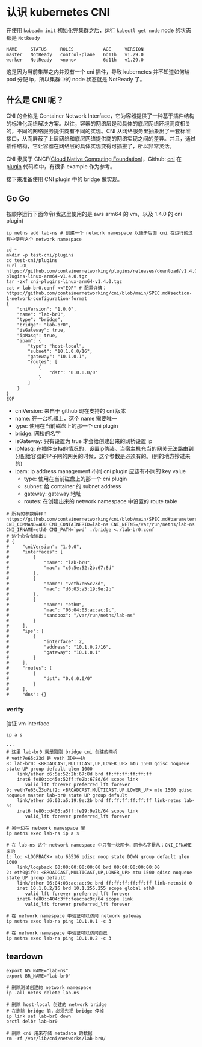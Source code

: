 # 认识 kubernetes CNI

在使用 `kubeadm init` 初始化完集群之后，运行 `kubectl get node` node 的状态都是 `NotReady`

```shell
NAME     STATUS     ROLES           AGE     VERSION
master   NotReady   control-plane   6d11h   v1.29.0
worker   NotReady   <none>          6d11h   v1.29.0
```

这是因为当前集群之内并没有一个 cni 插件，导致 kubernetes 并不知道如何给 pod 分配 ip，所以集群中的 node 状态就是 NotReady
了。

## 什么是 CNI 呢？

CNI 的全称是 Container Network
Interface，它为容器提供了一种基于插件结构的标准化网络解决方案。以往，容器的网络层是和具体的底层网络环境高度相关的，不同的网络服务提供商有不同的实现。CNI
从网络服务里抽象出了一套标准接口，从而屏蔽了上层网络和底层网络提供商的网络实现之间的差异。并且，通过插件结构，它让容器在网络层的具体实现变得可插拔了，所以非常灵活。

CNI 隶属于 CNCF([Cloud Native Computing Foundation](https://www.cncf.io/))，Github: [cni](https://github.com/containernetworking/cni)
在[plugin](https://github.com/containernetworking/plugins) 代码库中，有很多 example 作为参考。

接下来准备使用 CNI plugin 中的 bridge 做实现。

## Go Go

按顺序运行下面命令(我这里使用的是 aws arm64 的 vm，以及 1.4.0 的 cni plugin)
```shell
ip netns add lab-ns # 创建一个 network namespace 以便于后面 cni 在运行的过程中使用这个 network namespace

cd ~
mkdir -p test-cni/plugins
cd test-cni/plugins
curl -OL https://github.com/containernetworking/plugins/releases/download/v1.4.0/cni-plugins-linux-arm64-v1.4.0.tgz
tar -zxf cni-plugins-linux-arm64-v1.4.0.tgz
cat > lab-br0.conf <<"EOF" # 配置详情：https://github.com/containernetworking/cni/blob/main/SPEC.md#section-1-network-configuration-format
{
    "cniVersion": "1.0.0",
    "name": "lab-br0",
    "type": "bridge",
    "bridge": "lab-br0",
    "isGateway": true,
    "ipMasq": true,
    "ipam": {
        "type": "host-local",
        "subnet": "10.1.0.0/16",
        "gateway": "10.1.0.1",
        "routes": [
            {
                "dst": "0.0.0.0/0"
            }
        ]
    }
}
EOF
```

- cniVersion: 来自于 github 现在支持的 cni 版本
- name: 在一台机器上，这个 name 需要唯一
- type: 使用在当前磁盘上的那一个 cni plugin
- bridge: 网桥的名字
- isGateway: 只有设置为 true 才会给创建出来的网桥设置 ip
- ipMasq: 在插件支持的情况的，设置ip伪装。当宿主机充当的网关无法路由到分配给容器的IP子网的网关的时候，这个参数是必须有的。(别的地方抄过来的)
- ipam: ip address management 不同 cni plugin 应该有不同的 key value
  - type: 使用在当前磁盘上的那一个 cni plugin
  - subnet: 给 container 的 subnet address
  - gateway: gateway 地址
  - routes: 在创建出来的 network namespace 中设置的 route table

```shell
# 所有的参数解释：https://github.com/containernetworking/cni/blob/main/SPEC.md#parameters
CNI_COMMAND=ADD CNI_CONTAINERID=lab-ns CNI_NETNS=/var/run/netns/lab-ns CNI_IFNAME=eth0 CNI_PATH=`pwd` ./bridge <./lab-br0.conf
# 这个命令会输出：
# {
#     "cniVersion": "1.0.0",
#     "interfaces": [
#         {
#             "name": "lab-br0",
#             "mac": "c6:5e:52:2b:67:8d"
#         },
#         {
#             "name": "veth7e65c23d",
#             "mac": "d6:03:a5:19:9e:2b"
#         },
#         {
#             "name": "eth0",
#             "mac": "06:04:03:ac:ac:9c",
#             "sandbox": "/var/run/netns/lab-ns"
#         }
#     ],
#     "ips": [
#         {
#             "interface": 2,
#             "address": "10.1.0.2/16",
#             "gateway": "10.1.0.1"
#         }
#     ],
#     "routes": [
#         {
#             "dst": "0.0.0.0/0"
#         }
#     ],
#     "dns": {}
```

### verify

验证 vm interface
```shell
ip a s

···
# 这里 lab-br0 就是刚刚 bridge cni 创建的网桥
# veth7e65c23d 是 veth 其中一边
8: lab-br0: <BROADCAST,MULTICAST,UP,LOWER_UP> mtu 1500 qdisc noqueue state UP group default qlen 1000
    link/ether c6:5e:52:2b:67:8d brd ff:ff:ff:ff:ff:ff
    inet6 fe80::c45e:52ff:fe2b:678d/64 scope link
       valid_lft forever preferred_lft forever
9: veth7e65c23d@if2: <BROADCAST,MULTICAST,UP,LOWER_UP> mtu 1500 qdisc noqueue master lab-br0 state UP group default
    link/ether d6:03:a5:19:9e:2b brd ff:ff:ff:ff:ff:ff link-netns lab-ns
    inet6 fe80::d403:a5ff:fe19:9e2b/64 scope link
       valid_lft forever preferred_lft forever

# 另一边在 network namespace 里
ip netns exec lab-ns ip a s

# 在 lab-ns 这个 network namespace 中只有一块网卡，网卡名字是从：CNI_IFNAME 来的 
1: lo: <LOOPBACK> mtu 65536 qdisc noop state DOWN group default qlen 1000
    link/loopback 00:00:00:00:00:00 brd 00:00:00:00:00:00
2: eth0@if9: <BROADCAST,MULTICAST,UP,LOWER_UP> mtu 1500 qdisc noqueue state UP group default
    link/ether 06:04:03:ac:ac:9c brd ff:ff:ff:ff:ff:ff link-netnsid 0
    inet 10.1.0.2/16 brd 10.1.255.255 scope global eth0
       valid_lft forever preferred_lft forever
    inet6 fe80::404:3ff:feac:ac9c/64 scope link
       valid_lft forever preferred_lft forever

# 在 network namespace 中验证可以访问 network gateway
ip netns exec lab-ns ping 10.1.0.1 -c 3

# 在 network namespace 中验证可以访问自己
ip netns exec lab-ns ping 10.1.0.2 -c 3
```


## teardown

```shell
export NS_NAME="lab-ns"
export BR_NAME="lab-br0"

# 删除测试创建的 network namespace
ip -all netns delete lab-ns

# 删除 host-local 创建的 network bridge
# 在删除 bridge 前，必须先把 bridge 停掉
ip link set lab-br0 down
brctl delbr lab-br0

# 删除 cni 用来存储 metadata 的数据
rm -rf /var/lib/cni/networks/lab-br0/
```
